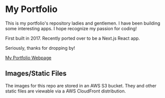 
# My Portfolio  
This is my portfolio's repository ladies and gentlemen. I have been building some interesting apps. I hope recognize my passion for coding!

First built in 2017. Recently ported over to be a Next.js React app.

Seriously, thanks for dropping by!

[My Portfolio Webpage](https://www.naeemgitonga.com/)


## Images/Static Files

The images for this repo are stored in an AWS S3 bucket. They and other static files are viewable via a AWS CloudFront distribution.